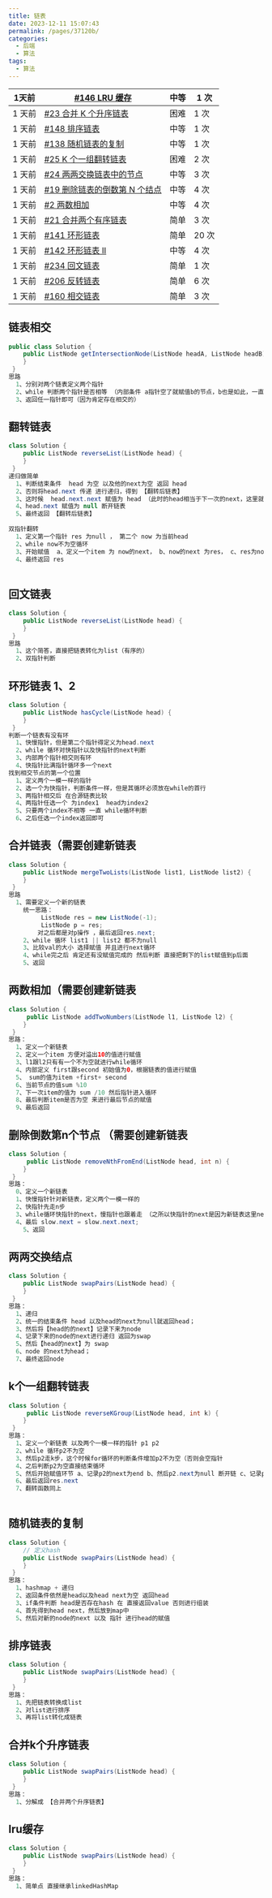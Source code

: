 ```yaml
---
title: 链表
date: 2023-12-11 15:07:43
permalink: /pages/37120b/
categories: 
  - 后端
  - 算法
tags: 
  - 算法
---
```




| 1天前   | [#146 LRU 缓存](https://leetcode.cn/problems/lru-cache/)     | 中等 | 1 次 |
| ------ | ------------------------------------------------------------ | ---- | ---- |
| 1 天前 | [#23 合并 K 个升序链表](https://leetcode.cn/problems/merge-k-sorted-lists/) | 困难 | 1 次 |
| 1 天前 | [#148 排序链表](https://leetcode.cn/problems/sort-list/)     | 中等 | 1 次 |
| 1 天前 | [#138 随机链表的复制](https://leetcode.cn/problems/copy-list-with-random-pointer/) | 中等 | 1 次 |
| 1 天前 | [#25 K 个一组翻转链表](https://leetcode.cn/problems/reverse-nodes-in-k-group/) | 困难 | 2 次 | 
| 1 天前 | [#24 两两交换链表中的节点](https://leetcode.cn/problems/swap-nodes-in-pairs/) | 中等 | 3 次  |
| 1 天前 | [#19 删除链表的倒数第 N 个结点](https://leetcode.cn/problems/remove-nth-node-from-end-of-list/) | 中等 | 4 次  |
| 1 天前 | [#2 两数相加](https://leetcode.cn/problems/add-two-numbers/) | 中等 | 4 次  |
| 1 天前 | [#21 合并两个有序链表](https://leetcode.cn/problems/merge-two-sorted-lists/) | 简单 | 3 次  |
| 1 天前 | [#141 环形链表](https://leetcode.cn/problems/linked-list-cycle/) | 简单 | 20 次 |
| 1 天前 | [#142 环形链表 II](https://leetcode.cn/problems/linked-list-cycle-ii/) | 中等 | 4 次  |
| 1 天前 | [#234 回文链表](https://leetcode.cn/problems/palindrome-linked-list/) | 简单 | 1 次  |
| 1 天前 | [#206 反转链表](https://leetcode.cn/problems/reverse-linked-list/) | 简单 | 6 次  |
| 1 天前 | [#160 相交链表](https://leetcode.cn/problems/intersection-of-two-linked-lists/) | 简单 | 3 次  |

## 链表相交



```java
public class Solution {
    public ListNode getIntersectionNode(ListNode headA, ListNode headB) {
    }
 }   
思路
  1、分别对两个链表定义两个指针
  2、while 判断两个指针是否相等 （内部条件 a指针空了就赋值b的节点，b也是如此，一直判断下去） 
  3、返回任一指针即可（因为肯定存在相交的）
```



## 翻转链表



```java
class Solution {
    public ListNode reverseList(ListNode head) {
    }
 }  
递归做简单
  1、判断结束条件  head 为空 以及他的next为空 返回 head
  2、否则将head.next 传递 进行递归，得到 【翻转后链表】
  3、这时候  head.next.next 赋值为 head （此时的head相当于下一次的next，这里就实现了翻转后的赋值）
  4、head.next 赋值为 null 断开链表 
  5、最终返回 【翻转后链表】
  
双指针翻转
  1、定义第一个指针 res 为null ， 第二个 now 为当前head
  2、while now不为空循环
  3、开始赋值  a、定义一个item 为 now的next， b、now的next 为res， c、res为now d、 now为item （有点绕的）
  4、最终返回 res
  
```





## 回文链表



```java
class Solution {
    public ListNode reverseList(ListNode head) {
    }
 }  
思路
  1、这个简答，直接把链表转化为list（有序的）
  2、双指针判断
```



## 环形链表 1、2



```java
class Solution {
    public ListNode hasCycle(ListNode head) {
    }
 } 
判断一个链表有没有环
  1、快慢指针，但是第二个指针得定义为head.next
  2、while 循环对快指针以及快指针的next判断
  3、内部两个指针相交则有环
  4、快指针比满指针循环多一个next
找到相交节点的第一个位置
  1、定义两个一模一样的指针
  2、选一个为快指针，判断条件一样，但是其循环必须放在while的首行
  3、两指针相交后 在合源链表比较
  4、两指针任选一个 为index1  head为index2
  5、只要两个index不相等 一直 while循环判断
  6、之后任选一个index返回即可
```



## 合并链表（需要创建新链表




```java
class Solution {
    public ListNode mergeTwoLists(ListNode list1, ListNode list2) {
    }
 }   
思路
  1、需要定义一个新的链表
  	统一思路：
  	     ListNode res = new ListNode(-1);
         ListNode p = res;
		对之后都是对p操作 ，最后返回res.next;
	2、while 循环 list1 || list2 都不为null
	3、比较val的大小 选择赋值 并且进行next循环
	4、while完之后 肯定还有没赋值完成的 然后判断 直接把剩下的list赋值到p后面
	5、返回
```



## 两数相加（需要创建新链表



```java
class Solution {
     public ListNode addTwoNumbers(ListNode l1, ListNode l2) {
    }
 }   
思路：
  1、定义一个新链表
  2、定义一个item 方便对溢出10的值进行赋值
  3、l1跟l2只有有一个不为空就进行while循环
  4、内部定义 first跟second 初始值为0，根据链表的值进行赋值
  5、 sum的值为item +first+ second 
  6、当前节点的值sum %10
  7、下一次item的值为 sum /10 然后指针进入循环
  8、最后判断item是否为空 来进行最后节点的赋值
  9、最后返回
```



## 删除倒数第n个节点 （需要创建新链表



```java
class Solution {
     public ListNode removeNthFromEnd(ListNode head, int n) {
    }
 }   
思路：
  0、定义一个新链表
  1、快慢指针针对新链表，定义两个一模一样的
  2、快指针先走n步
  3、while循环快指针的next，慢指针也跟着走 （之所以快指针的next是因为新链表这里next了）
  4、最后 slow.next = slow.next.next;
	5、返回 

```



## 两两交换结点



```java
class Solution {
    public ListNode swapPairs(ListNode head) {
    }
 }
思路：
  1、递归
  2、统一的结束条件 head 以及head的next为null就返回head；
  3、然后将【head的的next】记录下来为node
  4、记录下来的node的next进行递归 返回为swap
  5、然后【head的next】为 swap
  6、node 的next为head；
  7、最终返回node

```



## k个一组翻转链表





```java
class Solution {
     public ListNode reverseKGroup(ListNode head, int k) {
    }
 }   
思路：
  1、定义一个新链表 以及两个一模一样的指针 p1 p2
  2、while 循环p2不为空
  3、然后p2走k步，这个时候for循环的判断条件增加p2不为空（否则会空指针
  4、之后判断p2为空直接结束循环
  5、然后开始赋值环节 a、记录p2的next为end b、然后p2.next为null 断开链 c、记录p1的next为start d、然后p1.next调用翻转链表函数进行翻转 传值为start， 这样就得到这一段的翻转链表， e、然后start的next赋值为end，再接上上一段 f、然后 p1 p2指针都赋值为start，开始新的下一段while循环
  6、最后返回res.next
  7、翻转函数同上
  
```





## 随机链表的复制



```java
class Solution {
  	// 定义hash
    public ListNode swapPairs(ListNode head) {
    }
 }
思路：
  1、hashmap + 递归
  2、返回条件依然是head以及head next为空 返回head
  3、if条件判断 head是否存在hash 在 直接返回value 否则进行组装
  4、首先得到head next，然后放到map中
  5、然后对新的node的next 以及 指针 进行head的赋值

```



## 排序链表

 

```java
class Solution {
    public ListNode swapPairs(ListNode head) {
    }
 }
思路：
  1、先把链表转换成list
  2、对list进行排序
  3、再将list转化成链表
```



## 合并k个升序链表



```java
class Solution {
    public ListNode swapPairs(ListNode head) {
    }
 }
思路：
  1、分解成 【合并两个升序链表】

```



## lru缓存



```java
class Solution {
    public ListNode swapPairs(ListNode head) {
    }
 }
思路：
  1、简单点 直接继承linkedHashMap

```


